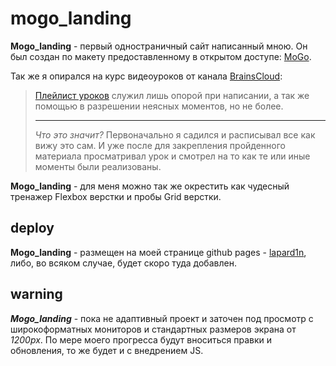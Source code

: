 # mogo_landing

**Mogo_landing** - первый одностраничный сайт написанный мною. Он был создан по макету предоставленному в открытом доступе: [MoGo](http://psd-html-css.ru/templates/mogo-besplatnyy-psd-shablon-lendingovoy-stranicy).

Так же я опирался на курс видеоуроков от канала [BrainsCloud](https://www.youtube.com/channel/UCqGjCzCi5zG3RjJUA-ZDBkQ):
> [Плейлист уроков](https://www.youtube.com/watch?v=ltMSrSis9ww&list=PLoq3Accf02PVdUqjqPdWMG4HbEZXlhICW) служил лишь опорой при  написании, а так же помощью в разрешении неясных моментов, но не более.
> ***
> *Что это значит?* Первоначально я садился и расписывал все как вижу это сам. И уже после для закрепления пройденного материала просматривал урок и смотрел на то как те или иные моменты были реализованы.

**Mogo_landing** - для меня можно так же окрестить как чудесный тренажер Flexbox  верстки и пробы Grid верстки.

## deploy

**Mogo_landing** - размещен на моей странице github pages - [lapard1n](https://lapard1n.github.io/), либо, во всяком случае, будет скоро туда добавлен.

## warning

***Mogo_landing***  - пока не адаптивный проект и заточен под просмотр с широкоформатных мониторов и стандартных размеров экрана от *1200px*. По мере моего прогресса будут вноситься правки и обновления, то же будет и с внедрением JS.
